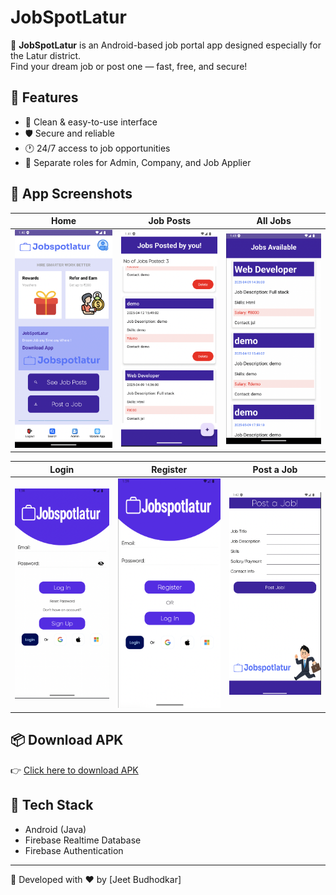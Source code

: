 # JobSpotLatur

🚀 **JobSpotLatur** is an Android-based job portal app designed especially for the Latur district.  
Find your dream job or post one — fast, free, and secure!

## 🌟 Features
- 📱 Clean & easy-to-use interface
- 🛡️ Secure and reliable
- 🕐 24/7 access to job opportunities
- 🏢 Separate roles for Admin, Company, and Job Applier

## 📸 App Screenshots

| Home | Job Posts | All Jobs |
|------|-----------|----------|
| ![](screenshots/home.png) | ![](screenshots/jobposts.png) | ![](screenshots/alljobs.png) |

| Login | Register | Post a Job |
|-------|----------|------------|
| ![](screenshots/login.png) | ![](screenshots/register.png) | ![](screenshots/jobposting.png) |

## 📦 Download APK

👉 [Click here to download APK](JobSpotLatur_v1.0.apk)

## 📌 Tech Stack
- Android (Java)
- Firebase Realtime Database
- Firebase Authentication

---

💼 Developed with ❤️ by [Jeet Budhodkar]

